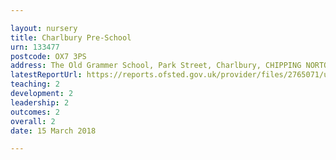 ```yaml
---

layout: nursery
title: Charlbury Pre-School
urn: 133477
postcode: OX7 3PS
address: The Old Grammer School, Park Street, Charlbury, CHIPPING NORTON, Oxfordshire, OX7 3PS
latestReportUrl: https://reports.ofsted.gov.uk/provider/files/2765071/urn/133477.pdf
teaching: 2
development: 2
leadership: 2
outcomes: 2
overall: 2
date: 15 March 2018

---
```


